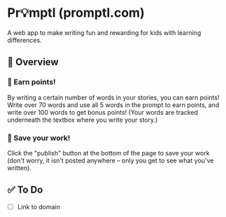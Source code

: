 # Pr💡mptl (promptl.com)
A web app to make writing fun and rewarding for kids with learning differences.

## 📖 Overview
### 🎉 Earn points!
By writing a certain number of words in your stories, you can earn points! Write over 70 words and use all 5 words in the prompt to earn points, and write over 100 words to get bonus points! (Your words are tracked underneath the textbox where you write your story.)

### 🛟 Save your work!
Click the "publish" button at the bottom of the page to save your work (don't worry, it isn't posted anywhere – only you get to see what you've written).

<!-- ### Edit prior stories! ✏️
You can view your prior stories and make changes to them by clicking "prior changes" in the navigation bar. This doesn't change the number of points you earn for the story though. -->

## ✅ To Do
- [ ] Link to domain
